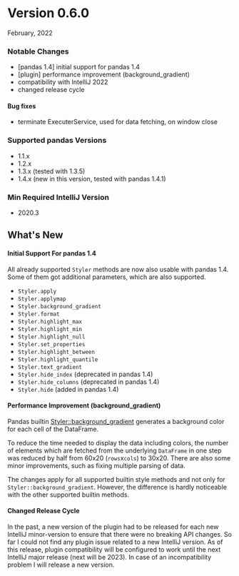 # Version 0.6.0

February, 2022

### Notable Changes
* [pandas 1.4] initial support for pandas 1.4
* [plugin] performance improvement (background_gradient)
* compatibility with IntelliJ 2022
* changed release cycle

#### Bug fixes
* terminate ExecuterService, used for data fetching, on window close 

### Supported pandas Versions
* 1.1.x
* 1.2.x
* 1.3.x (tested with 1.3.5)
* 1.4.x (new in this version, tested with pandas 1.4.1)

### Min Required IntelliJ Version
* 2020.3

## What's New

#### Initial Support For pandas 1.4
All already supported `Styler` methods are now also usable with pandas 1.4.
Some of them got additional parameters, which are also supported.
- `Styler.apply`
- `Styler.applymap`
- `Styler.background_gradient`
- `Styler.format`
- `Styler.highlight_max`
- `Styler.highlight_min`
- `Styler.highlight_null`
- `Styler.set_properties`
- `Styler.highlight_between`
- `Styler.highlight_quantile`
- `Styler.text_gradient`
- `Styler.hide_index` (deprecated in pandas 1.4)
- `Styler.hide_columns` (deprecated in pandas 1.4)
- `Styler.hide` (added in pandas 1.4)

#### Performance Improvement (background_gradient)
Pandas builtin [Styler::background_gradient](https://pandas.pydata.org/docs/reference/api/pandas.io.formats.style.Styler.background_gradient.html)
generates a background color for each cell of the DataFrame.

To reduce the time needed to display the data including colors, the number of elements which are fetched from the underlying `DataFrame` in one step was reduced by half from 60x20 (`rows`x`cols`) to 30x20.
There are also some minor improvements, such as fixing multiple parsing of data.

The changes apply for all supported builtin style methods and not only for `Styler::background_gradient`.
However, the difference is hardly noticeable with the other supported builtin methods.

#### Changed Release Cycle
In the past, a new version of the plugin had to be released for each new IntelliJ minor-version to ensure that there were no breaking API changes.
So far I could not find any plugin issue related to a new IntelliJ version.
As of this release, plugin compatibility will be configured to work until the next IntelliJ major release (next will be 2023).
In case of an incompatibility problem I will release a new version.

